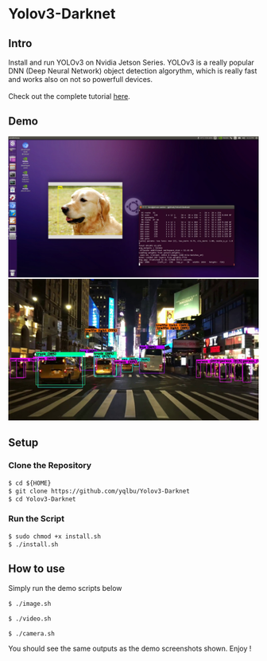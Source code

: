 # Yolov3-Darknet

## Intro

Install and run YOLOv3 on Nvidia Jetson Series. YOLOv3 is a really popular DNN (Deep Neural Network) object detection algorythm, which is really fast and works also on not so powerfull devices. \
 \
Check out the complete tutorial [here](https://www.hikariai.net/edge-ai/yolov3).

## Demo

![](demo-screenshots/demo001.jpg)
![](demo-screenshots/demo002.jpg)

## Setup

### Clone the Repository
```
$ cd ${HOME}
$ git clone https://github.com/yqlbu/Yolov3-Darknet
$ cd Yolov3-Darknet
```
### Run the Script
```
$ sudo chmod +x install.sh
$ ./install.sh
```

## How to use

Simply run the demo scripts below
```
$ ./image.sh
```
```
$ ./video.sh
```
```
$ ./camera.sh
```
You should see the same outputs as the demo screenshots shown. Enjoy !
